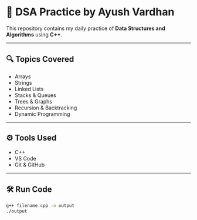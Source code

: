 # 📘 DSA Practice by Ayush Vardhan

This repository contains my daily practice of **Data Structures and Algorithms** using **C++**.

---

## 🔍 Topics Covered

- Arrays
- Strings
- Linked Lists
- Stacks & Queues
- Trees & Graphs
- Recursion & Backtracking
- Dynamic Programming

---

## ⚙️ Tools Used

- C++
- VS Code
- Git & GitHub

---

## 🛠️ Run Code

```bash
g++ filename.cpp -o output
./output

